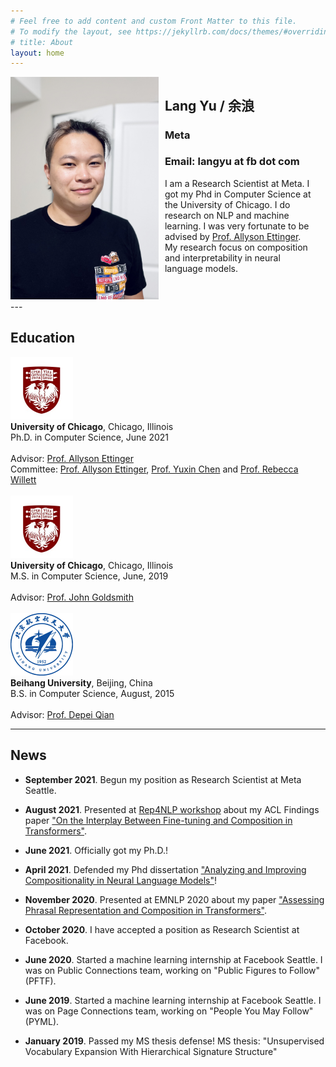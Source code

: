 ```yaml
---
# Feel free to add content and custom Front Matter to this file.
# To modify the layout, see https://jekyllrb.com/docs/themes/#overriding-theme-defaults
# title: About
layout: home
---
```

<style>
    {
        box-sizing: border-box;
    }
    /* Set additional styling options for the columns*/
    .column {
    float: left;
    width: 47%;
    }

    .row:after {
    content: "";
    display: table;
    clear: both;
    }
</style>

<div class="row">
    <div class="column" style="padding-right: 10px">
        <img src="img/profile_pic.jpg" title="Lang" alt="Lang Profile Image">
    </div>
    <div class="column">
        <h2> Lang Yu / 余浪 </h2>
        <h3>Meta </h3>
        <h3> Email: langyu at fb dot com </h3>
        I am a Research Scientist at Meta. I got my Phd in Computer Science at the University of Chicago. I do research on NLP and machine learning. I was very fortunate to be advised by <a href="https://aetting.github.io">Prof. Allyson Ettinger</a>. My research focus on composition and interpretability in neural language models.
    </div>
</div>
---

## Education
<div class="container-grid">
  <div class="col col-1"><a href="https://www.uchicago.edu"><img alt="Uchicago Logo" src="img/uchicago.jpeg" width=100></a></div>
  <div class="col col-2">
    <b>University of Chicago</b>, Chicago, Illinois<BR/>
    Ph.D. in Computer Science, June 2021 <BR/><BR/>
    Advisor: <a href="https://aetting.github.io">Prof. Allyson Ettinger</a> <BR/>
    Committee: <a href="https://aetting.github.io">Prof. Allyson Ettinger</a>, <a href="https://yuxinchen.org">Prof. Yuxin Chen</a> and <a href="https://voices.uchicago.edu/willett/">Prof. Rebecca Willett</a>
  </div>
</div>
<BR/>
<div class="container-grid">
  <div class="col col-1"><a href="https://www.uchicago.edu"><img alt="Uchicago Logo" src="img/uchicago.jpeg" width=100></a></div>
  <div class="col col-2">
    <b>University of Chicago</b>, Chicago, Illinois<BR/>
    M.S. in Computer Science, June, 2019 <BR/><BR/>
    Advisor: <a href="https://linguistics.uchicago.edu/john-goldsmith">Prof. John Goldsmith</a>
  </div>
</div>
<BR/>
<div class="container-grid">
  <div class="col col-1"><a href="https://www.buaa.edu.cn"><img alt="Beihang Univ Logo" src="img/beihang.png" width=100></a></div>
  <div class="col col-2">
    <b>Beihang University</b>, Beijing, China<BR/>
    B.S. in Computer Science, August, 2015 <BR/><BR/>
    Advisor: <a href="http://scse.buaa.edu.cn/info/1121/2553.htm">Prof. Depei Qian</a>
  </div>
</div>

---

## News

- **September 2021**. Begun my position as Research Scientist at Meta Seattle.

- **August 2021**. Presented at [Rep4NLP workshop](https://sites.google.com/view/repl4nlp-2021/home) about my ACL Findings paper ["On the Interplay Between Fine-tuning and Composition in Transformers"](https://arxiv.org/pdf/2105.14668.pdf).

- **June 2021**. Officially got my Ph.D.!

- **April 2021**. Defended my Phd dissertation ["Analyzing and Improving Compositionality in Neural Language Models"](https://knowledge.uchicago.edu/record/3009)!

- **November 2020**. Presented at EMNLP 2020 about my paper ["Assessing Phrasal Representation and Composition in Transformers"](https://www.aclweb.org/anthology/2020.emnlp-main.397.pdf).

- **October 2020**. I have accepted a position as Research Scientist at Facebook.

- **June 2020**. Started a machine learning internship at Facebook Seattle. I was on Public Connections team, working on "Public Figures to Follow" (PFTF).

- **June 2019**. Started a machine learning internship at Facebook Seattle. I was on Page Connections team, working on "People You May Follow" (PYML).

- **January 2019**. Passed my MS thesis defense! MS thesis: "Unsupervised Vocabulary Expansion With Hierarchical Signature Structure"
